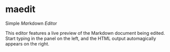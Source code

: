 # maedit
Simple *Ma*rkdown *Edit*or

This editor features a live preview of the Markdown document being edited. Start typing in the panel on the left, and the HTML output automagically appears on the right.
